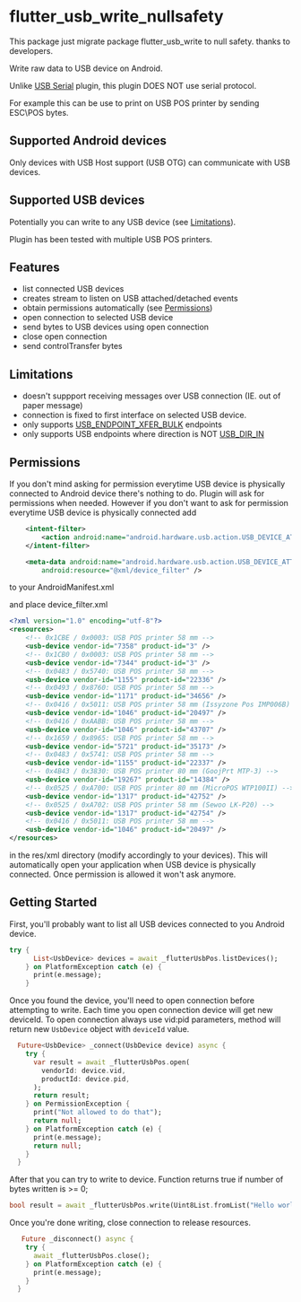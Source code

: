 # flutter_usb_write_nullsafety

This package just migrate package flutter_usb_write to null safety.
thanks to developers.

Write raw data to USB device on Android.

Unlike [USB Serial](https://pub.dev/packages/usb_serial) plugin, this plugin DOES NOT use serial protocol.

For example this can be use to print on USB POS printer by sending ESC\POS bytes.

## Supported Android devices

Only devices with USB Host support (USB OTG) can communicate with USB devices.

## Supported USB devices

Potentially you can write to any USB device (see [Limitations](#limitations)).

Plugin has been tested with multiple USB POS printers.

## Features

- list connected USB devices
- creates stream to listen on USB attached/detached events
- obtain permissions automatically (see [Permissions](#permissions))
- open connection to selected USB device
- send bytes to USB devices using open connection
- close open connection
- send controlTransfer bytes 

## Limitations

- doesn't suppport receiving messages over USB connection (IE. out of paper message)
- connection is fixed to first interface on selected USB device.
- only supports [USB_ENDPOINT_XFER_BULK](https://developer.android.com/reference/android/hardware/usb/UsbConstants.html#USB_ENDPOINT_XFER_BULK) endpoints
- only supports USB endpoints where direction is NOT [USB_DIR_IN]( https://developer.android.com/reference/android/hardware/usb/UsbConstants.html#USB_DIR_IN)

## Permissions

If you don't mind asking for permission everytime USB device is physically connected to Android device there's nothing to do. Plugin will ask for permissions when needed. 
However if you don't want to ask for permission everytime USB device is physically connected add 

```xml
	<intent-filter>
		<action android:name="android.hardware.usb.action.USB_DEVICE_ATTACHED" />
	</intent-filter>

	<meta-data android:name="android.hardware.usb.action.USB_DEVICE_ATTACHED"
		android:resource="@xml/device_filter" />
```
to your AndroidManifest.xml

and place device_filter.xml 

```xml
<?xml version="1.0" encoding="utf-8"?>
<resources>
    <!-- 0x1CBE / 0x0003: USB POS printer 58 mm -->
    <usb-device vendor-id="7358" product-id="3" />
    <!-- 0x1CB0 / 0x0003: USB POS printer 58 mm -->
    <usb-device vendor-id="7344" product-id="3" />
    <!-- 0x0483 / 0x5740: USB POS printer 58 mm -->
    <usb-device vendor-id="1155" product-id="22336" />
    <!-- 0x0493 / 0x8760: USB POS printer 58 mm -->
    <usb-device vendor-id="1171" product-id="34656" />
    <!-- 0x0416 / 0x5011: USB POS printer 58 mm (Issyzone Pos IMP006B) -->
    <usb-device vendor-id="1046" product-id="20497" />
    <!-- 0x0416 / 0xAABB: USB POS printer 58 mm -->
    <usb-device vendor-id="1046" product-id="43707" />
    <!-- 0x1659 / 0x8965: USB POS printer 58 mm -->
    <usb-device vendor-id="5721" product-id="35173" />
    <!-- 0x0483 / 0x5741: USB POS printer 58 mm -->
    <usb-device vendor-id="1155" product-id="22337" />
    <!-- 0x4B43 / 0x3830: USB POS printer 80 mm (GoojPrt MTP-3) -->
    <usb-device vendor-id="19267" product-id="14384" />
    <!-- 0x0525 / 0xA700: USB POS printer 80 mm (MicroPOS WTP100II) -->
    <usb-device vendor-id="1317" product-id="42752" />
    <!-- 0x0525 / 0xA702: USB POS printer 58 mm (Sewoo LK-P20) -->
    <usb-device vendor-id="1317" product-id="42754" />
    <!-- 0x0416 / 0x5011: USB POS printer 58 mm -->
    <usb-device vendor-id="1046" product-id="20497" />      
</resources>
```
in the res/xml directory (modify accordingly to your devices).
This will automatically open your application when USB device is physically connected.
Once permission is allowed it won't ask anymore. 

## Getting Started

First, you'll probably want to list all USB devices connected to you Android device.

```dart
try {
      List<UsbDevice> devices = await _flutterUsbPos.listDevices();
    } on PlatformException catch (e) {
      print(e.message);
    }
```

Once you found the device, you'll need to open connection before attempting to write.
Each time you open connection device will get new deviceId. 
To open connection always use vid:pid parameters, method will return new ```UsbDevice``` object with ```deviceId``` value.
```dart
  Future<UsbDevice> _connect(UsbDevice device) async {
    try {
      var result = await _flutterUsbPos.open(
        vendorId: device.vid,
        productId: device.pid,
      );
      return result;
    } on PermissionException {
      print("Not allowed to do that");
      return null;
    } on PlatformException catch (e) {
      print(e.message);
      return null;
    }
  }
```

After that you can try to write to device.
Function returns true if number of bytes written is >= 0;
```dart
bool result = await _flutterUsbPos.write(Uint8List.fromList("Hello world".codeUnits));
```

Once you're done writing, close connection to release resources.
```dart
   Future _disconnect() async {
    try {
      await _flutterUsbPos.close();
    } on PlatformException catch (e) {
      print(e.message);
    }
  }
